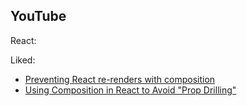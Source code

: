 
## YouTube

React:

Liked:
- [Preventing React re-renders with composition](https://www.youtube.com/watch?v=7sgBhmLjVws&ab_channel=DeveloperWay)
- [Using Composition in React to Avoid "Prop Drilling"](https://www.youtube.com/watch?v=3XaXKiXtNjw&ab_channel=ReactTraining)
